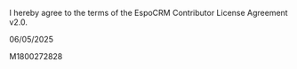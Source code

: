 I hereby agree to the terms of the EspoCRM Contributor License Agreement v2.0.

06/05/2025

M1800272828
